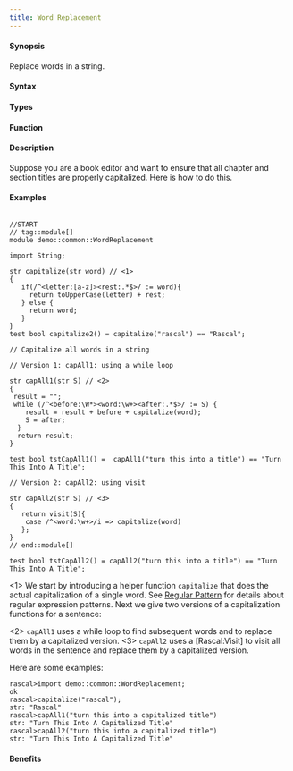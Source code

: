 ```yaml
---
title: Word Replacement
---
```


#### Synopsis

Replace words in a string.

#### Syntax

#### Types

#### Function

#### Description

Suppose you are a book editor and want to ensure that all chapter
and section titles are properly capitalized. Here is how to do this. 

#### Examples


```rascal

//START
// tag::module[]
module demo::common::WordReplacement

import String;

str capitalize(str word) // <1>
{
   if(/^<letter:[a-z]><rest:.*$>/ := word){
     return toUpperCase(letter) + rest;
   } else {
     return word;
   }
}
test bool capitalize2() = capitalize("rascal") == "Rascal";

// Capitalize all words in a string

// Version 1: capAll1: using a while loop

str capAll1(str S) // <2>
{
 result = "";
 while (/^<before:\W*><word:\w+><after:.*$>/ := S) { 
    result = result + before + capitalize(word);
    S = after;
  }
  return result;
}

test bool tstCapAll1() =  capAll1("turn this into a title") == "Turn This Into A Title";

// Version 2: capAll2: using visit

str capAll2(str S) // <3>
{
   return visit(S){
   	case /^<word:\w+>/i => capitalize(word)
   };
}
// end::module[]

test bool tstCapAll2() = capAll2("turn this into a title") == "Turn This Into A Title";

```

                
<1> We start by introducing a helper function `capitalize` that does the actual capitalization of a single word.
    See [Regular Pattern](/docs/Rascal/Patterns/Regular) for details about regular expression patterns.
    Next we give two versions of a capitalization functions for a sentence:

<2> `capAll1` uses a while loop to find subsequent words and to replace them by a capitalized version.
<3> `capAll2` uses a [Rascal:Visit] to visit all words in the sentence and replace them by a capitalized version.


Here are some examples:


```rascal-shell
rascal>import demo::common::WordReplacement;
ok
rascal>capitalize("rascal");
str: "Rascal"
rascal>capAll1("turn this into a capitalized title")
str: "Turn This Into A Capitalized Title"
rascal>capAll2("turn this into a capitalized title")
str: "Turn This Into A Capitalized Title"
```

#### Benefits


